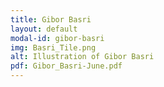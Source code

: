 ```yaml
---
title: Gibor Basri
layout: default
modal-id: gibor-basri
img: Basri_Tile.png
alt: Illustration of Gibor Basri
pdf: Gibor_Basri-June.pdf
---
```


<!-- Write page content below this line -->
